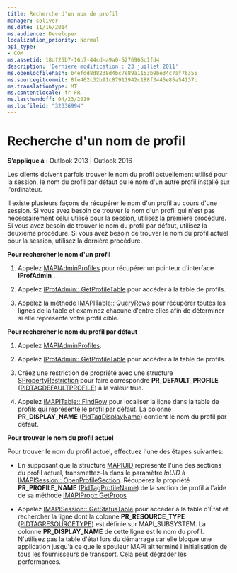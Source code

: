 ```yaml
---
title: Recherche d'un nom de profil
manager: soliver
ms.date: 11/16/2014
ms.audience: Developer
localization_priority: Normal
api_type:
- COM
ms.assetid: 18df25b7-16b7-44cd-a9a0-5276966c1fd4
description: 'Dernière modification : 23 juillet 2011'
ms.openlocfilehash: b4efdd8d8238d4bc7e89a1153b9be34c7af76355
ms.sourcegitcommit: 8fe462c32b91c87911942c188f3445e85a54137c
ms.translationtype: MT
ms.contentlocale: fr-FR
ms.lasthandoff: 04/23/2019
ms.locfileid: "32336994"
---
```

# <a name="finding-a-profile-name"></a>Recherche d'un nom de profil

  
  
**S’applique à** : Outlook 2013 | Outlook 2016 
  
Les clients doivent parfois trouver le nom du profil actuellement utilisé pour la session, le nom du profil par défaut ou le nom d'un autre profil installé sur l'ordinateur.
  
Il existe plusieurs façons de récupérer le nom d'un profil au cours d'une session. Si vous avez besoin de trouver le nom d'un profil qui n'est pas nécessairement celui utilisé pour la session, utilisez la première procédure. Si vous avez besoin de trouver le nom du profil par défaut, utilisez la deuxième procédure. Si vous avez besoin de trouver le nom du profil actuel pour la session, utilisez la dernière procédure. 
  
 **Pour rechercher le nom d'un profil**
  
1. Appelez [MAPIAdminProfiles](mapiadminprofiles.md) pour récupérer un pointeur d'interface **IProfAdmin** . 
    
2. Appelez [IProfAdmin:: GetProfileTable](iprofadmin-getprofiletable.md) pour accéder à la table de profils. 
    
3. Appelez la méthode [IMAPITable:: QueryRows](imapitable-queryrows.md) pour récupérer toutes les lignes de la table et examinez chacune d'entre elles afin de déterminer si elle représente votre profil cible. 
    
 **Pour rechercher le nom du profil par défaut**
  
1. Appelez [MAPIAdminProfiles](mapiadminprofiles.md).
    
2. Appelez [IProfAdmin:: GetProfileTable](iprofadmin-getprofiletable.md) pour accéder à la table de profils. 
    
3. Créez une restriction de propriété avec une structure [SPropertyRestriction](spropertyrestriction.md) pour faire correspondre **PR_DEFAULT_PROFILE** ([PIDTAGDEFAULTPROFILE](pidtagdefaultprofile-canonical-property.md)) à la valeur true.
    
4. Appelez [IMAPITable:: FindRow](imapitable-findrow.md) pour localiser la ligne dans la table de profils qui représente le profil par défaut. La colonne **PR_DISPLAY_NAME** ([PidTagDisplayName](pidtagdisplayname-canonical-property.md)) contient le nom du profil par défaut.
    
 **Pour trouver le nom du profil actuel**
  
Pour trouver le nom du profil actuel, effectuez l'une des étapes suivantes:
  
- En supposant que la structure [MAPIUID](mapiuid.md) représente l'une des sections du profil actuel, transmettez-la dans le paramètre _lpUID_ à [IMAPISession:: OpenProfileSection](imapisession-openprofilesection.md). Récupérez la propriété **PR_PROFILE_NAME** ([PidTagProfileName](pidtagprofilename-canonical-property.md)) de la section de profil à l'aide de sa méthode [IMAPIProp:: GetProps](imapiprop-getprops.md) . 
    
- Appelez [IMAPISession:: GetStatusTable](imapisession-getstatustable.md) pour accéder à la table d'État et rechercher la ligne dont la colonne **PR_RESOURCE_TYPE** ([PIDTAGRESOURCETYPE](pidtagresourcetype-canonical-property.md)) est définie sur MAPI_SUBSYSTEM. La colonne **PR_DISPLAY_NAME** de cette ligne est le nom du profil. N'utilisez pas la table d'état lors du démarrage car elle bloque une application jusqu'à ce que le spouleur MAPI ait terminé l'initialisation de tous les fournisseurs de transport. Cela peut dégrader les performances. 
    

